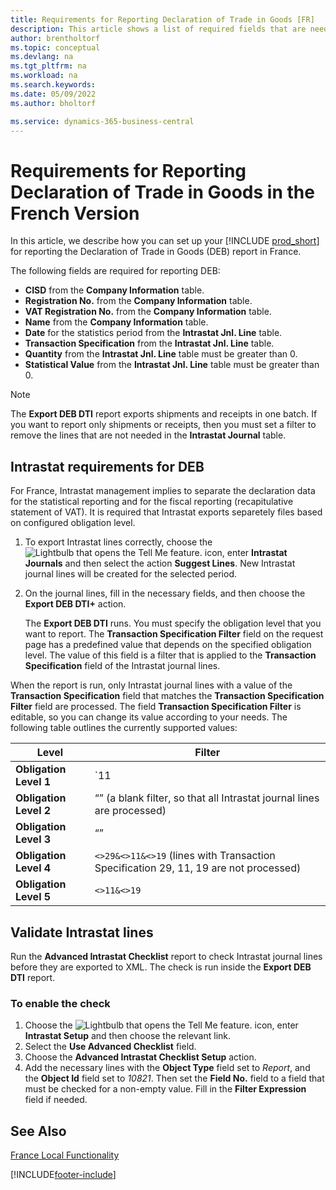 ```yaml
---
title: Requirements for Reporting Declaration of Trade in Goods [FR]
description: This article shows a list of required fields that are needed for reporting Declaration of Trade in Goods (DEB) based on the DTI+ format in the French version of Business Central.
author: brentholtorf
ms.topic: conceptual
ms.devlang: na
ms.tgt_pltfrm: na
ms.workload: na
ms.search.keywords:
ms.date: 05/09/2022
ms.author: bholtorf

ms.service: dynamics-365-business-central
---
```

# Requirements for Reporting Declaration of Trade in Goods in the French Version

In this article, we describe how you can set up your [!INCLUDE [prod_short](../../includes/prod_short.md)] for reporting the Declaration of Trade in Goods (DEB) report in France.  

The following fields are required for reporting DEB:  

- **CISD** from the **Company Information** table.  
- **Registration No.** from the **Company Information** table.  
- **VAT Registration No.** from the **Company Information** table.  
- **Name** from the **Company Information** table.  
- **Date** for the statistics period from the **Intrastat Jnl. Line** table.  
- **Transaction Specification** from the **Intrastat Jnl. Line** table.  
- **Quantity** from the **Intrastat Jnl. Line** table must be greater than 0.  
- **Statistical Value** from the **Intrastat Jnl. Line** table must be greater than 0.  

> [!NOTE]  
> The **Export DEB DTI** report exports shipments and receipts in one batch. If you want to report only shipments or receipts, then you must set a filter to remove the lines that are not needed in the **Intrastat Journal** table.  

## Intrastat requirements for DEB

For France, Intrastat management implies to separate the declaration data for the statistical reporting and for the fiscal reporting (recapitulative statement of VAT). It is required that Intrastat exports separetely files based on configured obligation level.

1. To export Intrastat lines correctly, choose the ![Lightbulb that opens the Tell Me feature.](../../media/ui-search/search_small.png "Tell me what you want to do") icon, enter **Intrastat Journals** and then select the action **Suggest Lines**. New Intrastat journal lines will be created for the selected period.  

2. On the journal lines, fill in the necessary fields, and then choose the **Export DEB DTI+** action.  

    The **Export DEB DTI** runs. You must specify the obligation level that you want to report. The **Transaction Specification Filter** field on the request page has a predefined value that depends on the specified obligation level. The value of this field is a filter that is applied to the **Transaction Specification** field of the Intrastat journal lines.  

When the report is run, only Intrastat journal lines with a value of the **Transaction Specification** field that matches the **Transaction Specification Filter** field are processed. The field **Transaction Specification Filter** is editable, so you can change its value according to your needs. The following table outlines the currently supported values:

| Level | Filter |
|--|--|
| **Obligation Level 1** | `11 | 19 | 21 | 29` |
| **Obligation Level 2** | “” (a blank filter, so that all Intrastat journal lines are processed) |
| **Obligation Level 3** | “” |
| **Obligation Level 4** | `<>29&<>11&<>19` (lines with Transaction Specification 29, 11, 19 are not processed) |
| **Obligation Level 5** | `<>11&<>19` |

## Validate Intrastat lines

Run the **Advanced Intrastat Checklist** report to check Intrastat journal lines before they are exported to XML. The check is run inside the **Export DEB DTI** report.  

### To enable the check

1. Choose the ![Lightbulb that opens the Tell Me feature.](../../media/ui-search/search_small.png "Tell me what you want to do") icon, enter **Intrastat Setup** and then choose the relevant link.  
2. Select the **Use Advanced Checklist** field.  
3. Choose the **Advanced Intrastat Checklist Setup** action.
4. Add the necessary lines with the **Object Type** field set to *Report*, and the **Object Id** field set to *10821*. Then set the **Field No.** field to a field that must be checked for a non-empty value. Fill in the **Filter Expression** field if needed.

## See Also

[France Local Functionality](france-local-functionality.md)


[!INCLUDE[footer-include](../../includes/footer-banner.md)]
